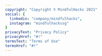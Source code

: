 ```yaml
---
copyright: "Copyright © MindfulHacks 2021"
social: {
  linkedin: "company/mindfulhacks",
  instagram: "mindfulhackssg"
}
privacyText: "Privacy Policy"
privacyHref: "#!"
termsText: "Terms of Use"
termsHref: "#!"
---
```

